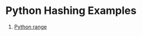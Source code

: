 # Python Hashing Examples

1. [Python range](https://howtodoinjava.com/python/datatypes/python-range/)


